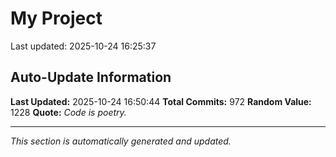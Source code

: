 # My Project


Last updated: 2025-10-24 16:25:37



















































































































































































































































































































































































































































































































































































































































































































































































































































































































































































































































































































































































































































































































































































































## Auto-Update Information

**Last Updated:** 2025-10-24 16:50:44
**Total Commits:** 972
**Random Value:** 1228
**Quote:** _Code is poetry._

---
_This section is automatically generated and updated._